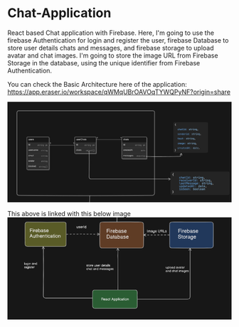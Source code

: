 # Chat-Application
React based Chat application with Firebase.
Here, I'm going to use the firebase Authentication for login and register the user, firebase Database to store user details chats and messages, and firebase storage to upload avatar and chat images.
I'm going to store the image URL from Firebase Storage in the database, using the unique identifier from Firebase Authentication.

You can check the Basic Architecture here of the application:
https://app.eraser.io/workspace/qWMqUBrOAVOqTYWQPyNF?origin=share

![alt text](image-1.png)

This above is linked with this below image
![alt text](image.png)
